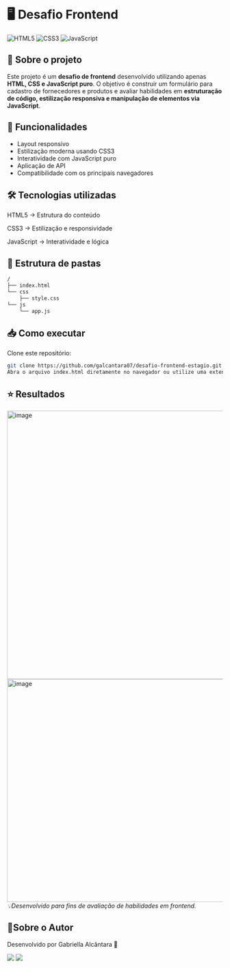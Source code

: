 # 🖥️ Desafio Frontend

![HTML5](https://img.shields.io/badge/HTML5-E34F26?style=for-the-badge&logo=html5&logoColor=white)
![CSS3](https://img.shields.io/badge/CSS3-1572B6?style=for-the-badge&logo=css3&logoColor=white)
![JavaScript](https://img.shields.io/badge/JavaScript-F7DF1E?style=for-the-badge&logo=javascript&logoColor=black)

## 📌 Sobre o projeto
Este projeto é um **desafio de frontend** desenvolvido utilizando apenas **HTML, CSS e JavaScript puro**.
O objetivo é construir um formulário para cadastro de fornecedores e produtos e avaliar habilidades em **estruturação de código, estilização responsiva e manipulação de elementos via JavaScript**.

## 🚀 Funcionalidades
- Layout responsivo
- Estilização moderna usando CSS3
- Interatividade com JavaScript puro
- Aplicação de API 
- Compatibilidade com os principais navegadores

## 🛠️ Tecnologias utilizadas
HTML5 → Estrutura do conteúdo

CSS3 → Estilização e responsividade

JavaScript → Interatividade e lógica

## 📂 Estrutura de pastas
```bash
/
├── index.html
└── css
    ├── style.css
└── js
    └── app.js
```

## 📥 Como executar
Clone este repositório:
```bash
git clone https://github.com/galcantara07/desafio-frontend-estagio.git
Abra o arquivo index.html diretamente no navegador ou utilize uma extensão de servidor local como Live Server no VS Code.
```

## ⭐ Resultados 
<img width="1044" height="626" alt="image" src="https://github.com/user-attachments/assets/c7dc0590-ec43-46a3-bd86-2d938e992f2a" />

<img width="1021" height="520" alt="image" src="https://github.com/user-attachments/assets/553c4e76-53d9-446a-ad8e-b30ba644919b" />
  <i>
  💡Desenvolvido para fins de avaliação de habilidades em frontend.
  </i>

## 📌Sobre o Autor
Desenvolvido por Gabriella Alcântara :princess:

<a href = "https://www.contato.gabriellalcantara@gmail.com"><img src="https://img.shields.io/badge/-Gmail-%23333?style=for-the-badge&logo=gmail&logoColor=white" target="_blank"></a>
<a href="https://www.linkedin.com/in/gabriellalcantara" ><img src="https://img.shields.io/badge/LinkedIn-0077B5?style=for-the-badge&logo=linkedin&logoColor=white" target="_blank"></a> 
  



